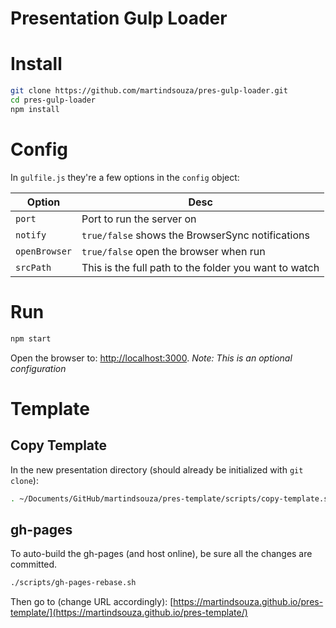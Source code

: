 # Presentation Gulp Loader

# Install

```bash
git clone https://github.com/martindsouza/pres-gulp-loader.git
cd pres-gulp-loader
npm install
```

# Config

In `gulfile.js` they're a few options in the `config` object:

Option  | Desc
------------- | -------------
`port`  | Port to run the server on
`notify`  | `true/false` shows the BrowserSync notifications
`openBrowser` | `true/false` open the browser when run
`srcPath` | This is the full path to the folder you want to watch

# Run

```bash
npm start
```

Open the browser to: [http://localhost:3000](http://localhost:3000). *Note: This is an optional configuration*

# Template

## Copy Template

In the new presentation directory (should already be initialized with `git clone`):

```bash
. ~/Documents/GitHub/martindsouza/pres-template/scripts/copy-template.sh
```

## gh-pages

To auto-build the gh-pages (and host online), be sure all the changes are committed.

```bash
./scripts/gh-pages-rebase.sh
```

Then go to (change URL accordingly): [https://martindsouza.github.io/pres-template/](https://martindsouza.github.io/pres-template/)
